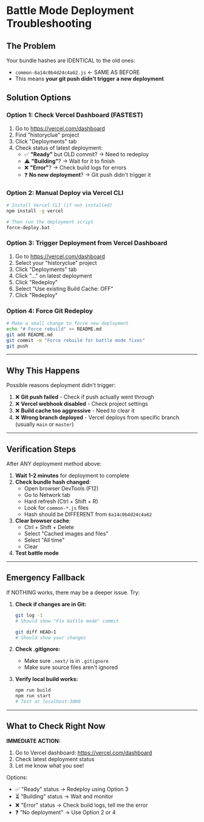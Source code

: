 # Battle Mode Deployment Troubleshooting

## The Problem
Your bundle hashes are IDENTICAL to the old ones:
- `common-6a14c0b4d24c4a62.js` ← SAME AS BEFORE
- This means **your git push didn't trigger a new deployment**

## Solution Options

### Option 1: Check Vercel Dashboard (FASTEST)
1. Go to https://vercel.com/dashboard
2. Find "historyclue" project
3. Click "Deployments" tab
4. Check status of latest deployment:
   - ✅ **"Ready"** but OLD commit? → Need to redeploy
   - ⚠️ **"Building"**? → Wait for it to finish
   - ❌ **"Error"**? → Check build logs for errors
   - ❓ **No new deployment**? → Git push didn't trigger it

### Option 2: Manual Deploy via Vercel CLI
```bash
# Install Vercel CLI (if not installed)
npm install -g vercel

# Then run the deployment script
force-deploy.bat
```

### Option 3: Trigger Deployment from Vercel Dashboard
1. Go to https://vercel.com/dashboard
2. Select your "historyclue" project
3. Click "Deployments" tab
4. Click "..." on latest deployment
5. Click "Redeploy"
6. Select "Use existing Build Cache: OFF"
7. Click "Redeploy"

### Option 4: Force Git Redeploy
```bash
# Make a small change to force new deployment
echo "# Force rebuild" >> README.md
git add README.md
git commit -m "Force rebuild for battle mode fixes"
git push
```

---

## Why This Happens

Possible reasons deployment didn't trigger:
1. ❌ **Git push failed** - Check if push actually went through
2. ❌ **Vercel webhook disabled** - Check project settings
3. ❌ **Build cache too aggressive** - Need to clear it
4. ❌ **Wrong branch deployed** - Vercel deploys from specific branch (usually `main` or `master`)

---

## Verification Steps

After ANY deployment method above:

1. **Wait 1-2 minutes** for deployment to complete
2. **Check bundle hash changed**:
   - Open browser DevTools (F12)
   - Go to Network tab
   - Hard refresh (Ctrl + Shift + R)
   - Look for `common-*.js` files
   - Hash should be DIFFERENT from `6a14c0b4d24c4a62`
3. **Clear browser cache**:
   - Ctrl + Shift + Delete
   - Select "Cached images and files"
   - Select "All time"
   - Clear
4. **Test battle mode**

---

## Emergency Fallback

If NOTHING works, there may be a deeper issue. Try:

1. **Check if changes are in Git:**
   ```bash
   git log -1
   # Should show "Fix battle mode" commit
   
   git diff HEAD~1
   # Should show your changes
   ```

2. **Check .gitignore:**
   - Make sure `.next/` is in `.gitignore`
   - Make sure source files aren't ignored

3. **Verify local build works:**
   ```bash
   npm run build
   npm run start
   # Test at localhost:3000
   ```

---

## What to Check Right Now

**IMMEDIATE ACTION:**
1. Go to Vercel dashboard: https://vercel.com/dashboard
2. Check latest deployment status
3. Let me know what you see!

Options:
- ✅ "Ready" status → Redeploy using Option 3
- ⏳ "Building" status → Wait and monitor
- ❌ "Error" status → Check build logs, tell me the error
- ❓ "No deployment" → Use Option 2 or 4
